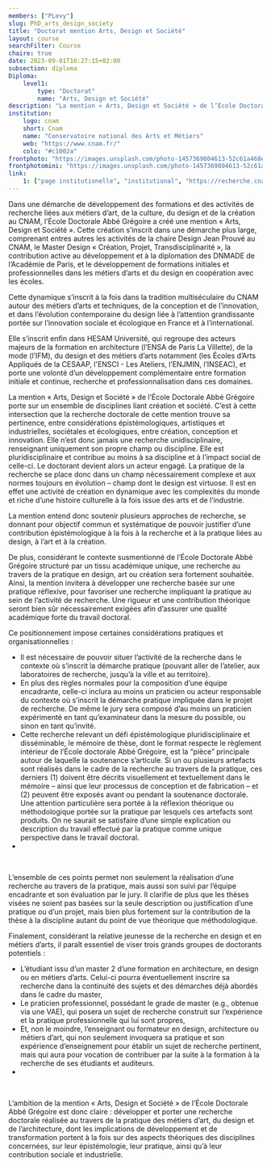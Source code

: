 ```yaml
---
members: ["PLevy"]
slug: PhD_arts_design_society
title: "Doctorat mention Arts, Design et Société"
layout: course
searchFilter: Course
chaire: true
date: 2023-09-01T16:27:15+02:00
subsection: diploma
Diploma:
    level1:
        type: "Doctorat"
        name: "Arts, Design et Société"
description: "La mention « Arts, Design et Société » de l’École Doctorale Abbé Grégoire (ED 546) porte sur un ensemble de disciplines liant création et société. C’est à cette intersection que la recherche doctorale de cette mention trouve sa pertinence, entre considérations épistémologiques, artistiques et industrielles, sociétales et écologiques, entre création, conception et innovation."
institution:
    logo: cnam
    short: Cnam
    name: "Conservatoire national des Arts et Métiers"
    web: "https://www.cnam.fr/"
    colo: "#c1002a"
frontphoto: "https://images.unsplash.com/photo-1457369804613-52c61a468e7d?q=80&w=5070&auto=format&fit=crop&ixlib=rb-4.0.3&ixid=M3wxMjA3fDB8MHxwaG90by1wYWdlfHx8fGVufDB8fHx8fA%3D%3D"
frontphotomini: "https://images.unsplash.com/photo-1457369804613-52c61a468e7d?q=70&w=500&auto=format&fit=crop&ixlib=rb-4.0.3&ixid=M3wxMjA3fDB8MHxwaG90by1wYWdlfHx8fGVufDB8fHx8fA%3D%3D"
link:
    1: ["page institutionelle", "institutional", "https://recherche.cnam.fr/ecole-doctorale-abbe-gregoire/ecole-doctorale-abbe-gregoire-ed-546--470086.kjsp"]
---
```


Dans une démarche de développement des formations et des activités de recherche liées aux métiers d’art, de la culture, du design et de la création au CNAM, l’École Doctorale Abbé Grégoire a créé une mention « Arts, Design et Société ». Cette création s’inscrit dans une démarche plus large, comprenant entres autres les activités de la chaire Design Jean Prouvé au CNAM, le Master Design « Création, Projet, Transdisciplinarité », la contribution active au développement et à la diplomation des DNMADE de l’Académie de Paris, et le développement de formations initiales et professionnelles dans les métiers d’arts et du design en coopération avec les écoles.

Cette dynamique s’inscrit à la fois dans la tradition multiséculaire du CNAM autour des métiers d’arts et techniques, de la conception et de l’innovation, et dans l’évolution contemporaine du design liée à l’attention grandissante portée sur l’innovation sociale et écologique en France et à l’international.

Elle s’inscrit enfin dans HESAM Université, qui regroupe des acteurs majeurs de la formation en architecture (l’ENSA de Paris La Villette), de la mode (l’IFM), du design et des métiers d’arts notamment (les Écoles d’Arts Appliqués de la CESAAP, l'ENSCI - Les Ateliers, l’ENJMIN, l’INSEAC), et porte une volonté d’un développement complémentaire entre formation initiale et continue, recherche et professionnalisation dans ces domaines.

La mention « Arts, Design et Société » de l’École Doctorale Abbé Grégoire porte sur un ensemble de disciplines liant création et société. C’est à cette intersection que la recherche doctorale de cette mention trouve sa pertinence, entre considérations épistémologiques, artistiques et industrielles, sociétales et écologiques, entre création, conception et innovation. Elle n’est donc jamais une recherche unidisciplinaire, renseignant uniquement son propre champ ou discipline. Elle est pluridisciplinaire et contribue au moins à sa discipline et à l’impact social de celle-ci. Le doctorant devient alors un acteur engagé. La pratique de la recherche se place donc dans un champ nécessairement complexe et aux normes toujours en évolution – champ dont le design est virtuose. Il est en effet une activité de création en dynamique avec les complexités du monde et riche d’une histoire culturelle à la fois issue des arts et de l’industrie.

La mention entend donc soutenir plusieurs approches de recherche, se donnant pour objectif commun et systématique de pouvoir justifier d’une contribution épistémologique à la fois à la recherche et à la pratique liées au design, à l’art et à la création. 

De plus, considérant le contexte susmentionné de l’École Doctorale Abbé Grégoire structuré par un tissu académique unique, une recherche au travers de la pratique en design, art ou création sera fortement souhaitée. Ainsi, la mention invitera à développer une recherche basée sur une pratique réflexive, pour favoriser une recherche impliquant la pratique au sein de l’activité de recherche. Une rigueur et une contribution théorique seront bien sûr nécessairement exigées afin d’assurer une qualité académique forte du travail doctoral.

Ce positionnement impose certaines considérations pratiques et organisationnelles :
- Il est nécessaire de pouvoir situer l’activité de la recherche dans le contexte où s’inscrit la démarche pratique (pouvant aller de l’atelier, aux laboratoires de recherche, jusqu’à la ville et au territoire).
- En plus des règles normales pour la composition d’une équipe encadrante, celle-ci inclura au moins un praticien ou acteur responsable du contexte où s’inscrit la démarche pratique impliquée dans le projet de recherche. De même le jury sera composé d’au moins un praticien expérimenté en tant qu’examinateur dans la mesure du possible, ou sinon en tant qu’invité.
- Cette recherche relevant un défi épistémologique pluridisciplinaire et disséminable, le mémoire de thèse, dont le format respecte le règlement intérieur de l’École doctorale Abbé Grégoire, est la “pièce” principale autour de laquelle la soutenance s’articule. Si un ou plusieurs artefacts sont réalisés dans le cadre de la recherche au travers de la pratique, ces derniers (1) doivent être décrits visuellement et textuellement dans le mémoire – ainsi que leur processus de conception et de fabrication – et (2) peuvent être exposés avant ou pendant la soutenance doctorale. Une attention particulière sera portée à la réflexion théorique ou méthodologique portée sur la pratique par lesquels ces artefacts sont produits. On ne saurait se satisfaire d’une simple explication ou description du travail effectué par la pratique comme unique perspective dans le travail doctoral.
- 

&nbsp;

L’ensemble de ces points permet non seulement la réalisation d’une recherche au travers de la pratique, mais aussi son suivi par l’équipe encadrante et son évaluation par le jury. Il clarifie de plus que les thèses visées ne soient pas basées sur la seule description ou justification d’une pratique ou d’un projet, mais bien plus fortement sur la contribution de la thèse à la discipline autant du point de vue théorique que méthodologique.

Finalement, considérant la relative jeunesse de la recherche en design et en métiers d’arts, il paraît essentiel de viser trois grands groupes de doctorants potentiels :
- L’étudiant issu d’un master 2 d’une formation en architecture, en design ou en métiers d’arts. Celui-ci pourra éventuellement inscrire sa recherche dans la continuité des sujets et des démarches déjà abordés dans le cadre du master,
- Le praticien professionnel, possédant le grade de master (e.g., obtenue via une VAE), qui posera un sujet de recherche construit sur l’expérience et la pratique professionnelle qui lui sont propres,
- Et, non le moindre, l’enseignant ou formateur en design, architecture ou métiers d’art, qui non seulement invoquera sa pratique et son expérience d’enseignement pour établir un sujet de recherche pertinent, mais qui aura pour vocation de contribuer par la suite à la formation à la recherche de ses étudiants et auditeurs.
-

&nbsp;

L’ambition de la mention « Arts, Design et Société » de l’École Doctorale Abbé Grégoire est donc claire : développer et porter une recherche doctorale réalisée au travers de la pratique des métiers d’art, du design et de l’architecture, dont les implications de développement et de transformation portent à la fois sur des aspects théoriques des disciplines concernées, sur leur épistémologie, leur pratique, ainsi qu’à leur contribution sociale et industrielle. 
